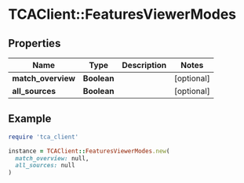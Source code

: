 # TCAClient::FeaturesViewerModes

## Properties

| Name | Type | Description | Notes |
| ---- | ---- | ----------- | ----- |
| **match_overview** | **Boolean** |  | [optional] |
| **all_sources** | **Boolean** |  | [optional] |

## Example

```ruby
require 'tca_client'

instance = TCAClient::FeaturesViewerModes.new(
  match_overview: null,
  all_sources: null
)
```

